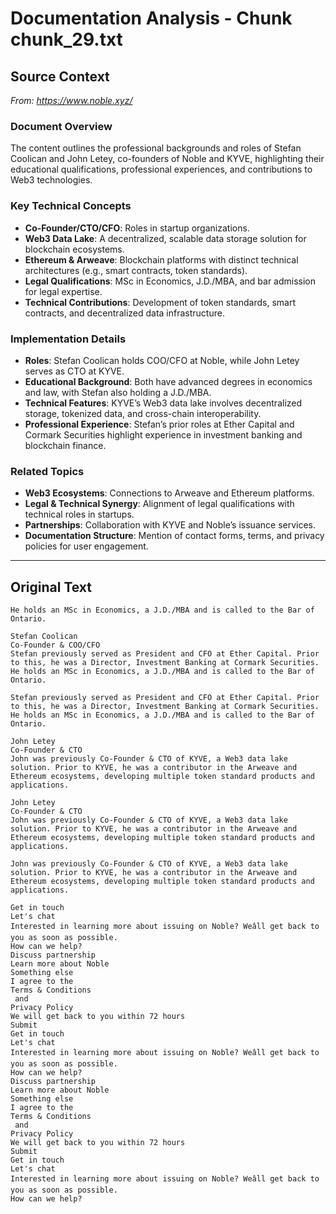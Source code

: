 # Documentation Analysis - Chunk chunk_29.txt

## Source Context
*From: https://www.noble.xyz/*

### Document Overview  
The content outlines the professional backgrounds and roles of Stefan Coolican and John Letey, co-founders of Noble and KYVE, highlighting their educational qualifications, professional experiences, and contributions to Web3 technologies.  

### Key Technical Concepts  
- **Co-Founder/CTO/CFO**: Roles in startup organizations.  
- **Web3 Data Lake**: A decentralized, scalable data storage solution for blockchain ecosystems.  
- **Ethereum & Arweave**: Blockchain platforms with distinct technical architectures (e.g., smart contracts, token standards).  
- **Legal Qualifications**: MSc in Economics, J.D./MBA, and bar admission for legal expertise.  
- **Technical Contributions**: Development of token standards, smart contracts, and decentralized data infrastructure.  

### Implementation Details  
- **Roles**: Stefan Coolican holds COO/CFO at Noble, while John Letey serves as CTO at KYVE.  
- **Educational Background**: Both have advanced degrees in economics and law, with Stefan also holding a J.D./MBA.  
- **Technical Features**: KYVE’s Web3 data lake involves decentralized storage, tokenized data, and cross-chain interoperability.  
- **Professional Experience**: Stefan’s prior roles at Ether Capital and Cormark Securities highlight experience in investment banking and blockchain finance.  

### Related Topics  
- **Web3 Ecosystems**: Connections to Arweave and Ethereum platforms.  
- **Legal & Technical Synergy**: Alignment of legal qualifications with technical roles in startups.  
- **Partnerships**: Collaboration with KYVE and Noble’s issuance services.  
- **Documentation Structure**: Mention of contact forms, terms, and privacy policies for user engagement.

---

## Original Text
```
He holds an MSc in Economics, a J.D./MBA and is called to the Bar of Ontario.

Stefan Coolican
Co-Founder & COO/CFO
Stefan previously served as President and CFO at Ether Capital. Prior to this, he was a Director, Investment Banking at Cormark Securities. He holds an MSc in Economics, a J.D./MBA and is called to the Bar of Ontario.

Stefan previously served as President and CFO at Ether Capital. Prior to this, he was a Director, Investment Banking at Cormark Securities. He holds an MSc in Economics, a J.D./MBA and is called to the Bar of Ontario.

John Letey
Co-Founder & CTO
John was previously Co-Founder & CTO of KYVE, a Web3 data lake solution. Prior to KYVE, he was a contributor in the Arweave and Ethereum ecosystems, developing multiple token standard products and applications.

John Letey
Co-Founder & CTO
John was previously Co-Founder & CTO of KYVE, a Web3 data lake solution. Prior to KYVE, he was a contributor in the Arweave and Ethereum ecosystems, developing multiple token standard products and applications.

John was previously Co-Founder & CTO of KYVE, a Web3 data lake solution. Prior to KYVE, he was a contributor in the Arweave and Ethereum ecosystems, developing multiple token standard products and applications.

Get in touch
Let's chat
Interested in learning more about issuing on Noble? Weâll get back to you as soon as possible. 
How can we help?
Discuss partnership
Learn more about Noble
Something else
I agree to the
Terms & Conditions
 and 
Privacy Policy
We will get back to you within 72 hours
Submit
Get in touch
Let's chat
Interested in learning more about issuing on Noble? Weâll get back to you as soon as possible. 
How can we help?
Discuss partnership
Learn more about Noble
Something else
I agree to the
Terms & Conditions
 and 
Privacy Policy
We will get back to you within 72 hours
Submit
Get in touch
Let's chat
Interested in learning more about issuing on Noble? Weâll get back to you as soon as possible. 
How can we help?
```